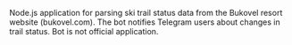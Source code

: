 Node.js application for parsing ski trail status data from the Bukovel resort website (bukovel.com). The bot notifies Telegram users about changes in trail status. Bot is not official application.
